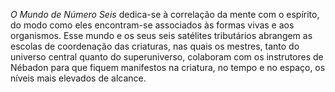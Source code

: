 ﻿*O Mundo de Número Seis* dedica-se à correlação da mente com o espírito, do modo como eles encontram-se associados às formas vivas e aos organismos. Esse mundo e os seus seis satélites tributários abrangem as escolas de coordenação das criaturas, nas quais os mestres, tanto do universo central quanto do superuniverso, colaboram com os instrutores de Nébadon para que fiquem manifestos na criatura, no tempo e no espaço, os níveis mais elevados de alcance.